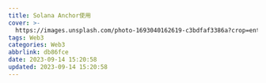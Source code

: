 ```yaml
---
title: Solana Anchor使用
cover: >-
  https://images.unsplash.com/photo-1693040162619-c3bdfaf3386a?crop=entropy&cs=tinysrgb&fit=max&fm=jpg&ixid=MnwxfDB8MXxyYW5kb218MHx8fHx8fHx8MTY5NDY3NjExNg&ixlib=rb-4.0.3&q=80&w=1080
tags: Web3
categories: Web3
abbrlink: db86fce
date: 2023-09-14 15:20:58
updated: 2023-09-14 15:20:58
---
```



